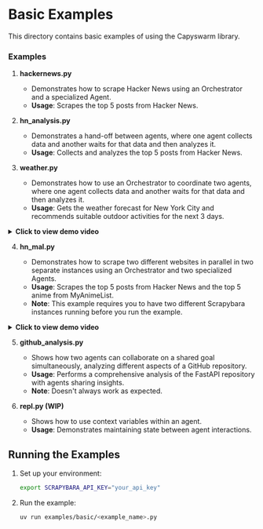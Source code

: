 # Basic Examples

This directory contains basic examples of using the Capyswarm library.

### Examples

1. **hackernews.py**

   - Demonstrates how to scrape Hacker News using an Orchestrator and a specialized Agent.
   - **Usage**: Scrapes the top 5 posts from Hacker News.

2. **hn_analysis.py**

    - Demonstrates a hand-off between agents, where one agent collects data and another waits for that data and then analyzes it.
    - **Usage**: Collects and analyzes the top 5 posts from Hacker News.

3. **weather.py**

   - Demonstrates how to use an Orchestrator to coordinate two agents, where one agent collects data and another waits for that data and then analyzes it.
   - **Usage**: Gets the weather forecast for New York City and recommends suitable outdoor activities for the next 3 days.

<details>
<summary><b>Click to view demo video</b></summary>
   
[weather.webm](https://github.com/user-attachments/assets/e289d12b-4dae-480b-b324-e5a874c78d77)
   
</details>

4. **hn_mal.py**

   - Demonstrates how to scrape two different websites in parallel in two separate instances using an Orchestrator and two specialized Agents.
   - **Usage**: Scrapes the top 5 posts from Hacker News and the top 5 anime from MyAnimeList.
   - **Note**: This example requires you to have two different Scrapybara instances running before you run the example.

<details>
<summary><b>Click to view demo video</b></summary>
   
[hn_mal.webm](https://github.com/user-attachments/assets/1756fdf8-701b-4cd8-9555-055a4d007ad0)

</details>

5. **github_analysis.py**

   - Shows how two agents can collaborate on a shared goal simultaneously, analyzing different aspects of a GitHub repository.
   - **Usage**: Performs a comprehensive analysis of the FastAPI repository with agents sharing insights.
   - **Note**: Doesn't always work as expected.

6. **repl.py (WIP)**

   - Shows how to use context variables within an agent.
   - **Usage**: Demonstrates maintaining state between agent interactions.

## Running the Examples

1. Set up your environment:
   ```bash
   export SCRAPYBARA_API_KEY="your_api_key"
   ```

2. Run the example:
   ```bash
   uv run examples/basic/<example_name>.py
   ```

